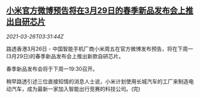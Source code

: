 <!--1616731262000-->
[小米官方微博预告将在3月29日的春季新品发布会上推出自研芯片](https://cn.reuters.com/article/xiaomi-chips-launch-0326-fri-idCNKBS2BI0AY)
------

<div><i>2021-03-26T03:31:44Z</i></div><p>路透香港3月26日 - 中国智能手机厂商小米周五在官方微博发布预告，将在下周一(3月29日)的春季新品发布会上推出新款自研芯片。</p><p>春季新品发布会将于下周一19:30召开。</p><p>稍早路透引述三位直接知情的消息人士说，小米计划使用长城汽车的工厂来制造电动汽车，成为最新一家加入智能出行竞赛的科技公司。(完)</p>
